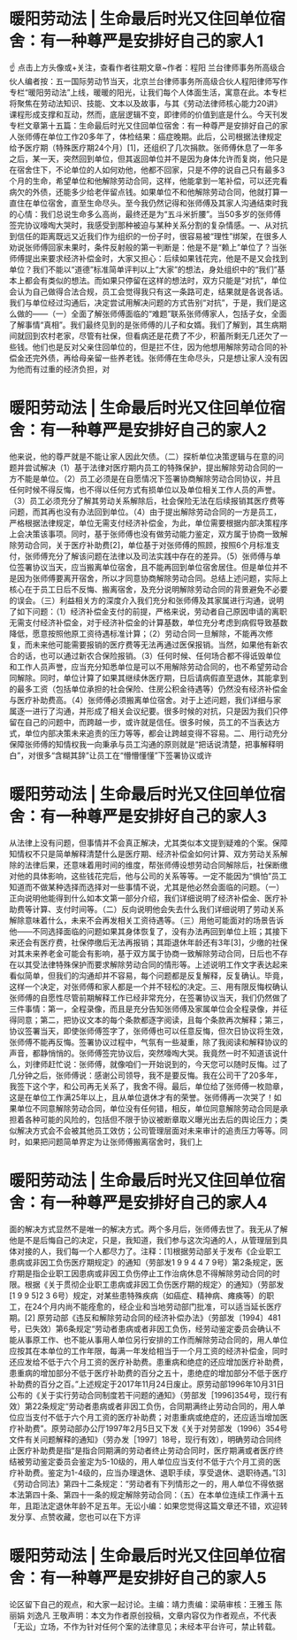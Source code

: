 # 暖阳劳动法 | 生命最后时光又住回单位宿舍：有一种尊严是安排好自己的家人1

☝ 点击上方头像或+关注，查看作者往期文章~作者：程阳 兰台律师事务所高级合伙人编者按：五一国际劳动节当天，北京兰台律师事务所高级合伙人程阳律师写作专栏“暖阳劳动法”上线，暖暖的阳光，让我们每个人体面生活，寓意在此。本专栏将聚焦在劳动法知识、技能、文本以及故事，与其《劳动法律师核心能力20讲》课程形成支撑和互动，然而，底层逻辑不变，即律师的价值到底是什么。今天刊发专栏文章第十五篇：生命最后时光又住回单位宿舍：有一种尊严是安排好自己的家人张师傅在单位工作20多年了，体检结果：癌症晚期。此后，公司根据法律规定给予医疗期（特殊医疗期24个月）[1]，还组织了几次捐款。张师傅休息了一年多之后，某一天，突然回到单位，但其返回单位并不是因为身体允许而复岗，他只是在宿舍住下，不论单位的人如何劝他，他都不回家，只是不停的说自己只有最多3个月的生命，希望单位和他解除劳动合同，这样，他能拿到一笔补偿，可以还完看病欠的外债，还能多少给老伴留点钱。如果单位不和他解除劳动合同，他就打算一直住在单位宿舍，直至生命尽头。至今我仍然记得和张师傅及其家人沟通结束时我的心情：我们总说生命多么高尚，最终还是为“五斗米折腰”。当50多岁的张师傅签完协议嚎啕大哭时，我感受到那种被迫与某种关系分割的复杂情感。一、从对抗到信任的距离既远又近我们作为组织的一份子时，很容易被“理性”绑架，在很多人劝说张师傅回家未果时，条件反射般的第一判断是：他是不是“赖上”单位了？当张师傅提出来要求经济补偿金时，大家又担心：后续如果钱花完，他是不是又会找到单位？我们不能以“道德”标准简单评判以上“大家”的想法，身处组织中的“我们”基本上都会有类似的想法。而如果只停留在这样的想法时，双方只能是“对抗”，单位会认为自己做得合法合规，员工会觉得我只有这一条路可走，结果就是各说各话。我们与单位经过沟通后，决定尝试用解决问题的方式告别“对抗”，于是，我们是这么做的——（一）全面了解张师傅面临的“难题”联系张师傅家人，包括子女，全面了解事情“真相”。我们最终见到的是张师傅的儿子和女婿。我们了解到，其生病期间就回到农村老家，尽管有社保，但看病还是花费了不少，积蓄所剩无几还欠了一些钱。他们也是反对父亲住回单位的，但是拦不住，因为他想用解除劳动合同的补偿金还完外债，再给母亲留一些养老钱。张师傅在生命尽头，只是想让家人没有因为他而有过重的经济负担，对

# 暖阳劳动法 | 生命最后时光又住回单位宿舍：有一种尊严是安排好自己的家人2

他来说，他的尊严就是不能让家人因此欠债。（二）探析单位决策逻辑与在意的问题并尝试解决（1）基于法律对医疗期内员工的特殊保护，提出解除劳动合同的一方不能是单位。（2）员工必须是在自愿情况下签署协商解除劳动合同协议，并且任何时候不得反悔，也不得以任何方式有损单位以及单位相关工作人员的声誉。（3）员工必须充分了解其劳动关系解除后，社会保险无法在后续报销其医疗费等问题，而其再也没有办法回到单位。（4）由于提出解除劳动合同的一方是员工，严格根据法律规定，单位无需支付经济补偿金，为此，单位需要根据内部决策程序上会决策该事项。同时，基于张师傅也没有做劳动能力鉴定，双方属于协商一致解除劳动合同，关于医疗补助费[2]，单位基于对张师傅的照顾，按照6个月标准支付，张师傅充分了解该问题在法律以及司法实践中存在的差异。（5）张师傅与单位签署协议当天，应当搬离单位宿舍，且不能再回到单位宿舍居住。但是单位并不是因为张师傅要离开宿舍，所以才同意协商解除劳动合同。总结上述问题，实际上核心在于员工日后不反悔、搬离宿舍，及充分说明解除劳动合同的背景避免不必要的误会。（三）利益相关方的深度介入我们充分和张师傅及其家属进行沟通，说明了如下问题：（1）经济补偿金支付的前提，严格来说，劳动者自己原因申请的离职无需支付经济补偿金，对于经济补偿金的计算基数，单位充分考虑到病假导致基数降低，愿意按照他原工资待遇标准计算；（2）劳动合同一旦解除，不能再次修复，而未来他可能需要报销的医疗费等无法再通过医保报销。当然，如果他有新农合的话，也可以通过新农合保险报销。（3）任何时候、任何场合都不得诋毁单位和工作人员声誉，应当充分知悉单位是可以不用解除劳动合同的，也不希望劳动合同解除。同时，单位计算了如果其继续休医疗期，日后请病假直至退休，其能拿到的最多工资（包括单位承担的社会保险、住房公积金待遇等）仍然没有经济补偿金与医疗补助费高。（4）张师傅必须搬离单位宿舍。对于上述问题，我们详细与家属逐一进行了沟通，并形成了相关会议纪要。很多时候的对抗，只是因为我们只停留在自己的问题中，而跨越一步，或许就是信任。很多时候，员工的不当表达方式，单位内部决策未来追责的压力等等，都会让跨越变得不容易。二、用行动充分保障张师傅的知情权我一向秉承与员工沟通的原则就是“把话说清楚，把事解释明白”，对很多“含糊其辞”让员工在“懵懵懂懂”下签署协议或许

# 暖阳劳动法 | 生命最后时光又住回单位宿舍：有一种尊严是安排好自己的家人3

从法律上没有问题，但事情并不会真正解决，尤其类似本文提到疑难的个案。保障知情权不只是简单解释清楚什么是医疗期、经济补偿金如何计算、双方劳动关系解除的法律后果，还意味着用时间的维度，帮张师傅设想劳动合同解除后，社保断缴对他的具体影响，这些钱花完后，他与公司的关系等等。一定不能因为“惧怕”员工知道而不做某种选择而选择对一些事情不说，尤其是他必然会面临的问题。（一）正向说明他能得到什么如本文第一部分介绍，我们详细说明了经济补偿金、医疗补助费等计算、支付时间等。（二）反向说明他会失去什么我们详细说明了劳动关系解除意味着什么，未来不会再发相关工资待遇等。（三）用他可能面对的场景告诉他——不同选择面临的问题如果其身体恢复了，没有办法再回到单位上班；其接下来还会有医疗费，社保停缴后无法再报销；其距退休年龄还有3年[3]，少缴的社保对其未来养老金可能会有影响，基于双方属于协商一致解除劳动合同，日后也不存在以其受法律特殊保护而要求解除劳动合同的情形等。上述说明工作文字表达起来看似简单，但我们的沟通却并不容易，每个问题都是反复解释，反复确认。毕竟，这样一个决定，对张师傅和家人都是一个并不轻松的决定。三、用有限反悔权确认张师傅的自愿性尽管前期解释工作已经非常充分，在签署协议当天，我们仍然做了三件事情：第一，全程录像，而且是充分告知张师傅及家属单位会全程录像，并征得同意；第二，把协议文本的每个条款都逐字阅读，且每个条款再次解释；第三，协议签署当天，即使张师傅签字了，张师傅也可以任意反悔，但次日协议将生效，张师傅不能再反悔。签署协议过程中，气氛有一些凝重，除了我阅读和解释协议的声音，都静悄悄的。张师傅签完协议后，突然嚎啕大哭。我竟然一时不知道该说什么，刘律师赶忙说：张师傅，就像咱们一开始说到的，今天您可以随时反悔。过了几分钟之后，张师傅说：感谢公司领导，我不是要反悔。我在公司干了20多年，我签下这个字，和公司再无关系了，我舍不得。最后，单位给了张师傅一枚勋章，这是在单位工作满25年以上，且从单位退休才有的荣誉。张师傅再一次哭了！如果单位不同意解除劳动合同，单位没有任何错，相反，单位同意解除劳动合同是承担着各种可能的风险的，包括但不限于协议被断章取义曝光出去后的舆论压力；类似解决方式会不会被其他员工效仿；公司管理层面对未来审计的追责压力等等。同时，如果把问题简单界定为让张师傅搬离宿舍时，我们上

# 暖阳劳动法 | 生命最后时光又住回单位宿舍：有一种尊严是安排好自己的家人4

面的解决方式显然不是唯一的解决方式。两个多月后，张师傅去世了。我无从了解他是不是后悔自己的决定，只是，我知道，我们参与这次沟通的人，从管理层到具体对接的人，我们每一个人都尽力了。注释：[1]根据劳动部关于发布《企业职工患病或非因工负伤医疗期规定》的通知（劳部发1 9 9 4 4 7 9号）第2条规定，医疗期是指企业职工因患病或非因工负伤停止工作治病休息不得解除劳动合同的时限。根据《关于贯彻企业职工患病或非因工负伤医疗期的规定〉的通知》（劳部发[1 9 9 5]2 3 6号）规定，对某些患特殊疾病（如癌症、精神病、瘫痪等）的职工，在24个月内尚不能痊愈的，经企业和当地劳动部门批准，可以适当延长医疗期。[2]  原劳动部《违反和解除劳动合同的经济补偿办法》（劳部发〔1994〕481号，已失效）第6条规定“劳动者患病或者非因工负伤，经劳动鉴定委员会确认不能从事原工作、也不能从事用人单位另行安排的工作而解除劳动合同的，用人单位应按其在本单位的工作年限，每满一年发给相当于一个月工资的经济补偿金，同时还应发给不低于六个月工资的医疗补助费。患重病和绝症的还应增加医疗补助费，患重病的增加部分不低于医疗补助费的百分之五十，患绝症的增加部分不低于医疗补助费的百分之百。”上述规定于2017年11月24日废止。原劳动部1996年10月31日公布的《关于实行劳动合同制度若干问题的通知》（劳部发［1996]354号，现行有效）第22条规定“劳动者患病或者非因工负伤，合同期满终止劳动合同的，用人单位应当支付不低于六个月工资的医疗补助费；对患重病或绝症的，还应适当增加医疗补助费”。原劳动部办公厅1997年2月5日又下发《关于对劳部发（1996）354号文件有关问题解释的通知》（劳办发［1997］18号，现行有效），明确劳动合同终止医疗补助费是指“是指合同期满的劳动者终止劳动合同时，医疗期满或者医疗终结被劳动鉴定委员会鉴定为5-10级的，用人单位应当支付不低于六个月工资的医疗补助费。鉴定为1-4级的，应当办理退休、退职手续，享受退休、退职待遇。”[3]《劳动合同法》第四十二条规定：“劳动者有下列情形之一的，用人单位不得依据本法第四十条、第四十一条的规定解除劳动合同：（五）在本单位连续工作满十五年，且距法定退休年龄不足五年。无讼小编：如果您觉得这篇文章还不错，欢迎转发分享、点赞收藏，您也可以在下方评

# 暖阳劳动法 | 生命最后时光又住回单位宿舍：有一种尊严是安排好自己的家人5

论区留下自己的观点，和大家一起讨论。主编：靖力责编：梁萌审核：王雅玉 陈丽娟 刘逸凡 王敬声明：本文为作者原创投稿，文章内容仅为作者观点，不代表「无讼」立场，不作为针对任何个案的法律意见；未经本平台许可，禁止转载。

